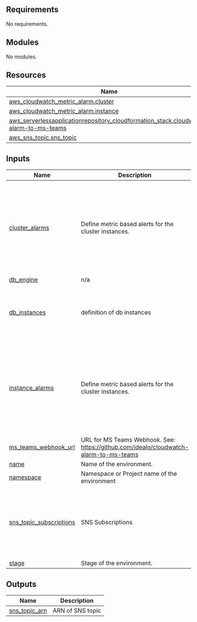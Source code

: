 <!-- BEGIN_TF_DOCS -->
## Requirements

No requirements.

## Modules

No modules.

## Resources

| Name | Type |
|------|------|
| [aws_cloudwatch_metric_alarm.cluster](https://registry.terraform.io/providers/hashicorp/aws/latest/docs/resources/cloudwatch_metric_alarm) | resource |
| [aws_cloudwatch_metric_alarm.instance](https://registry.terraform.io/providers/hashicorp/aws/latest/docs/resources/cloudwatch_metric_alarm) | resource |
| [aws_serverlessapplicationrepository_cloudformation_stack.cloudwatch-alarm-to-ms-teams](https://registry.terraform.io/providers/hashicorp/aws/latest/docs/resources/serverlessapplicationrepository_cloudformation_stack) | resource |
| [aws_sns_topic.sns_topic](https://registry.terraform.io/providers/hashicorp/aws/latest/docs/resources/sns_topic) | resource |

## Inputs

| Name | Description | Type | Default | Required |
|------|-------------|------|---------|:--------:|
| <a name="input_cluster_alarms"></a> [cluster\_alarms](#input\_cluster\_alarms) | Define metric based alerts for the cluster instances. | <pre>map(object({<br>    alarm_name          = string<br>    alarm_description   = string<br>    comparison_operator = string<br>    evaluation_periods  = number<br>    threshold           = number<br>    namespace           = string<br>    statistic           = string<br>    period              = number<br>    treat_missing_data  = string<br>  }))</pre> | `{}` | no |
| <a name="input_db_engine"></a> [db\_engine](#input\_db\_engine) | n/a | `string` | `""` | no |
| <a name="input_db_instances"></a> [db\_instances](#input\_db\_instances) | definition of db instances | <pre>map(object({<br>    identifier          = string<br>    instance_class      = string<br>    publicly_accessible = bool<br>    promotion_tier      = number<br>  }))</pre> | n/a | yes |
| <a name="input_instance_alarms"></a> [instance\_alarms](#input\_instance\_alarms) | Define metric based alerts for the cluster instances. | <pre>map(object({<br>    alarm_name          = string<br>    alarm_description   = string<br>    comparison_operator = string<br>    evaluation_periods  = number<br>    threshold           = number<br>    namespace           = string<br>    statistic           = string<br>    period              = number<br>    treat_missing_data  = string<br>  }))</pre> | `{}` | no |
| <a name="input_ms_teams_webhook_url"></a> [ms\_teams\_webhook\_url](#input\_ms\_teams\_webhook\_url) | URL for MS Teams Webhook. See: https://github.com/idealo/cloudwatch-alarm-to-ms-teams | `string` | `""` | no |
| <a name="input_name"></a> [name](#input\_name) | Name of the environment. | `string` | n/a | yes |
| <a name="input_namespace"></a> [namespace](#input\_namespace) | Namespace or Project name of the environment | `string` | n/a | yes |
| <a name="input_sns_topic_subscriptions"></a> [sns\_topic\_subscriptions](#input\_sns\_topic\_subscriptions) | SNS Subscriptions | <pre>list(object({<br>    name                   = string<br>    protocol               = string<br>    endpoint               = string<br>    endpoint_auto_confirms = bool<br>    raw_message_delivery   = bool<br>    filter_policy          = string<br>  }))</pre> | `[]` | no |
| <a name="input_stage"></a> [stage](#input\_stage) | Stage of the environment. | `string` | n/a | yes |

## Outputs

| Name | Description |
|------|-------------|
| <a name="output_sns_topic_arn"></a> [sns\_topic\_arn](#output\_sns\_topic\_arn) | ARN of SNS topic |
<!-- END_TF_DOCS -->